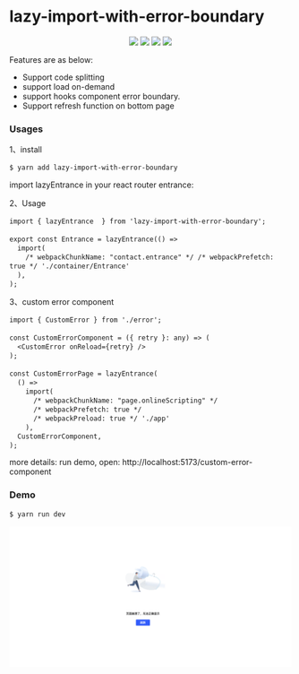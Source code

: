 # lazy-import-with-error-boundary

<p align="center">
  <img src="https://img.shields.io/github/license/hawx1993/lazy-import-with-error-boundary" />
  <img src="https://img.shields.io/github/stars/hawx1993/lazy-import-with-error-boundary" /> 
  <img src="https://img.shields.io/github/forks/hawx1993/lazy-import-with-error-boundary" /> 
  <img src="https://img.shields.io/github/issues/hawx1993/lazy-import-with-error-boundary" />
</p>

Features are as below:

- Support code splitting
- support load on-demand
- support hooks component error boundary.
- Support refresh function on bottom page

### Usages

1、install
```bash
$ yarn add lazy-import-with-error-boundary
```

import lazyEntrance in your react router entrance:

2、Usage

```tsx
import { lazyEntrance  } from 'lazy-import-with-error-boundary';

export const Entrance = lazyEntrance(() =>
  import(
    /* webpackChunkName: "contact.entrance" */ /* webpackPrefetch: true */ './container/Entrance'
  ),
);
```

3、custom error component

```tsx
import { CustomError } from './error';

const CustomErrorComponent = ({ retry }: any) => (
  <CustomError onReload={retry} />
);

const CustomErrorPage = lazyEntrance(
  () =>
    import(
      /* webpackChunkName: "page.onlineScripting" */
      /* webpackPrefetch: true */
      /* webpackPreload: true */ './app'
    ),
  CustomErrorComponent,
);
```
more details: run demo, open: http://localhost:5173/custom-error-component
### Demo

```bash
$ yarn run dev
```

<img src="./demo/WechatIMG591.png" />